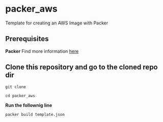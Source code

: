 # packer_aws
Template for creating an AWS Image with Packer

## Prerequisites 

**Packer** 
Find more information [here](https://www.packer.io/) 

## Clone this repository and go to the cloned repo dir
````
git clone 

cd packer_aws
````

**Run the follownig line** 

````
packer build template.json
````





